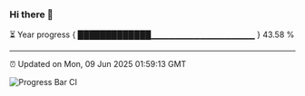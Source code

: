 ### Hi there 👋

⏳ Year progress { █████████████▁▁▁▁▁▁▁▁▁▁▁▁▁▁▁▁▁ } 43.58 %

---

⏰ Updated on Mon, 09 Jun 2025 01:59:13 GMT

![Progress Bar CI](https://github.com/liununu/liununu/workflows/Progress%20Bar%20CI/badge.svg)
